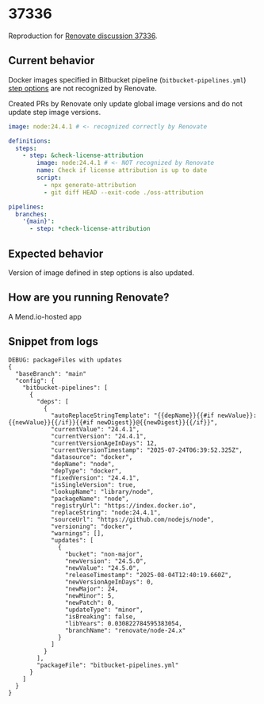 # 37336

Reproduction for [Renovate discussion 37336](https://github.com/renovatebot/renovate/discussions/37336).

## Current behavior

Docker images specified in Bitbucket pipeline (`bitbucket-pipelines.yml`) [step options](https://support.atlassian.com/bitbucket-cloud/docs/step-options/#Docker-images) are not recognized by Renovate.

Created PRs by Renovate only update global image versions and do not update step image versions. 

```yaml
image: node:24.4.1 # <- recognized correctly by Renovate

definitions:
  steps:
    - step: &check-license-attribution
        image: node:24.4.1 # <- NOT recognized by Renovate
        name: Check if license attribution is up to date
        script:
          - npx generate-attribution
          - git diff HEAD --exit-code ./oss-attribution 

pipelines:
  branches:
    '{main}':
      - step: *check-license-attribution

```

## Expected behavior

Version of image defined in step options is also updated. 

## How are you running Renovate?

A Mend.io-hosted app 

## Snippet from logs

```
DEBUG: packageFiles with updates
{
  "baseBranch": "main"
  "config": {
    "bitbucket-pipelines": [
      {
        "deps": [
          {
            "autoReplaceStringTemplate": "{{depName}}{{#if newValue}}:{{newValue}}{{/if}}{{#if newDigest}}@{{newDigest}}{{/if}}",
            "currentValue": "24.4.1",
            "currentVersion": "24.4.1",
            "currentVersionAgeInDays": 12,
            "currentVersionTimestamp": "2025-07-24T06:39:52.325Z",
            "datasource": "docker",
            "depName": "node",
            "depType": "docker",
            "fixedVersion": "24.4.1",
            "isSingleVersion": true,
            "lookupName": "library/node",
            "packageName": "node",
            "registryUrl": "https://index.docker.io",
            "replaceString": "node:24.4.1",
            "sourceUrl": "https://github.com/nodejs/node",
            "versioning": "docker",
            "warnings": [],
            "updates": [
              {
                "bucket": "non-major",
                "newVersion": "24.5.0",
                "newValue": "24.5.0",
                "releaseTimestamp": "2025-08-04T12:40:19.660Z",
                "newVersionAgeInDays": 0,
                "newMajor": 24,
                "newMinor": 5,
                "newPatch": 0,
                "updateType": "minor",
                "isBreaking": false,
                "libYears": 0.030822784595383054,
                "branchName": "renovate/node-24.x"
              }
            ]
          }
        ],
        "packageFile": "bitbucket-pipelines.yml"
      }
    ]
  }
}
```